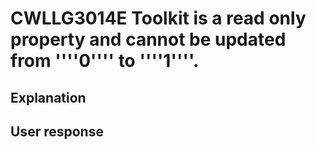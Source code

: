# CWLLG3014E Toolkit is a read only property and cannot be updated from ''''0'''' to ''''1''''.

## Explanation

## User response